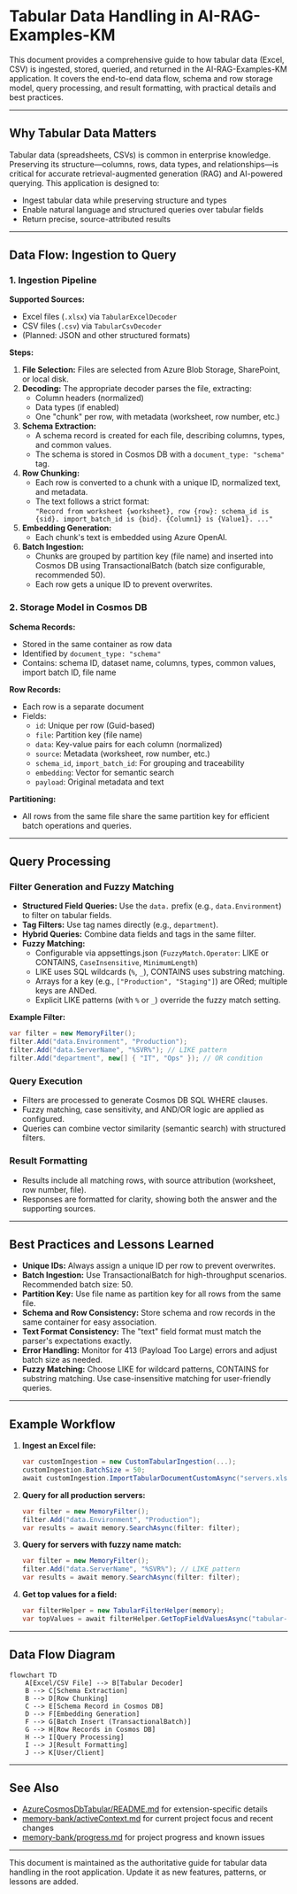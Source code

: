 # Tabular Data Handling in AI-RAG-Examples-KM

This document provides a comprehensive guide to how tabular data (Excel, CSV) is ingested, stored, queried, and returned in the AI-RAG-Examples-KM application. It covers the end-to-end data flow, schema and row storage model, query processing, and result formatting, with practical details and best practices.

---

## Why Tabular Data Matters

Tabular data (spreadsheets, CSVs) is common in enterprise knowledge. Preserving its structure—columns, rows, data types, and relationships—is critical for accurate retrieval-augmented generation (RAG) and AI-powered querying. This application is designed to:
- Ingest tabular data while preserving structure and types
- Enable natural language and structured queries over tabular fields
- Return precise, source-attributed results

---

## Data Flow: Ingestion to Query

### 1. Ingestion Pipeline

**Supported Sources:**  
- Excel files (`.xlsx`) via `TabularExcelDecoder`
- CSV files (`.csv`) via `TabularCsvDecoder`
- (Planned: JSON and other structured formats)

**Steps:**
1. **File Selection:** Files are selected from Azure Blob Storage, SharePoint, or local disk.
2. **Decoding:** The appropriate decoder parses the file, extracting:
   - Column headers (normalized)
   - Data types (if enabled)
   - One "chunk" per row, with metadata (worksheet, row number, etc.)
3. **Schema Extraction:**  
   - A schema record is created for each file, describing columns, types, and common values.
   - The schema is stored in Cosmos DB with a `document_type: "schema"` tag.
4. **Row Chunking:**  
   - Each row is converted to a chunk with a unique ID, normalized text, and metadata.
   - The text follows a strict format:  
     `"Record from worksheet {worksheet}, row {row}: schema_id is {sid}. import_batch_id is {bid}. {Column1} is {Value1}. ..."`
5. **Embedding Generation:**  
   - Each chunk's text is embedded using Azure OpenAI.
6. **Batch Ingestion:**  
   - Chunks are grouped by partition key (file name) and inserted into Cosmos DB using TransactionalBatch (batch size configurable, recommended 50).
   - Each row gets a unique ID to prevent overwrites.

### 2. Storage Model in Cosmos DB

**Schema Records:**
- Stored in the same container as row data
- Identified by `document_type: "schema"`
- Contains: schema ID, dataset name, columns, types, common values, import batch ID, file name

**Row Records:**
- Each row is a separate document
- Fields:
  - `id`: Unique per row (Guid-based)
  - `file`: Partition key (file name)
  - `data`: Key-value pairs for each column (normalized)
  - `source`: Metadata (worksheet, row number, etc.)
  - `schema_id`, `import_batch_id`: For grouping and traceability
  - `embedding`: Vector for semantic search
  - `payload`: Original metadata and text

**Partitioning:**
- All rows from the same file share the same partition key for efficient batch operations and queries.

---

## Query Processing

### Filter Generation and Fuzzy Matching

- **Structured Field Queries:** Use the `data.` prefix (e.g., `data.Environment`) to filter on tabular fields.
- **Tag Filters:** Use tag names directly (e.g., `department`).
- **Hybrid Queries:** Combine data fields and tags in the same filter.
- **Fuzzy Matching:**  
  - Configurable via appsettings.json (`FuzzyMatch.Operator`: LIKE or CONTAINS, `CaseInsensitive`, `MinimumLength`)
  - LIKE uses SQL wildcards (`%`, `_`), CONTAINS uses substring matching.
  - Arrays for a key (e.g., `["Production", "Staging"]`) are ORed; multiple keys are ANDed.
  - Explicit LIKE patterns (with `%` or `_`) override the fuzzy match setting.

**Example Filter:**
```csharp
var filter = new MemoryFilter();
filter.Add("data.Environment", "Production");
filter.Add("data.ServerName", "%SVR%"); // LIKE pattern
filter.Add("department", new[] { "IT", "Ops" }); // OR condition
```

### Query Execution

- Filters are processed to generate Cosmos DB SQL WHERE clauses.
- Fuzzy matching, case sensitivity, and AND/OR logic are applied as configured.
- Queries can combine vector similarity (semantic search) with structured filters.

### Result Formatting

- Results include all matching rows, with source attribution (worksheet, row number, file).
- Responses are formatted for clarity, showing both the answer and the supporting sources.

---

## Best Practices and Lessons Learned

- **Unique IDs:** Always assign a unique ID per row to prevent overwrites.
- **Batch Ingestion:** Use TransactionalBatch for high-throughput scenarios. Recommended batch size: 50.
- **Partition Key:** Use file name as partition key for all rows from the same file.
- **Schema and Row Consistency:** Store schema and row records in the same container for easy association.
- **Text Format Consistency:** The "text" field format must match the parser's expectations exactly.
- **Error Handling:** Monitor for 413 (Payload Too Large) errors and adjust batch size as needed.
- **Fuzzy Matching:** Choose LIKE for wildcard patterns, CONTAINS for substring matching. Use case-insensitive matching for user-friendly queries.

---

## Example Workflow

1. **Ingest an Excel file:**
   ```csharp
   var customIngestion = new CustomTabularIngestion(...);
   customIngestion.BatchSize = 50;
   await customIngestion.ImportTabularDocumentCustomAsync("servers.xlsx", "server-inventory");
   ```

2. **Query for all production servers:**
   ```csharp
   var filter = new MemoryFilter();
   filter.Add("data.Environment", "Production");
   var results = await memory.SearchAsync(filter: filter);
   ```

3. **Query for servers with fuzzy name match:**
   ```csharp
   var filter = new MemoryFilter();
   filter.Add("data.ServerName", "%SVR%"); // LIKE pattern
   var results = await memory.SearchAsync(filter: filter);
   ```

4. **Get top values for a field:**
   ```csharp
   var filterHelper = new TabularFilterHelper(memory);
   var topValues = await filterHelper.GetTopFieldValuesAsync("tabular-index", "data", "environment");
   ```

---

## Data Flow Diagram

```mermaid
flowchart TD
    A[Excel/CSV File] --> B[Tabular Decoder]
    B --> C[Schema Extraction]
    B --> D[Row Chunking]
    C --> E[Schema Record in Cosmos DB]
    D --> F[Embedding Generation]
    F --> G[Batch Insert (TransactionalBatch)]
    G --> H[Row Records in Cosmos DB]
    H --> I[Query Processing]
    I --> J[Result Formatting]
    J --> K[User/Client]
```

---

## See Also

- [AzureCosmosDbTabular/README.md](./AzureCosmosDbTabular/README.md) for extension-specific details
- [memory-bank/activeContext.md](./memory-bank/activeContext.md) for current project focus and recent changes
- [memory-bank/progress.md](./memory-bank/progress.md) for project progress and known issues

---

This document is maintained as the authoritative guide for tabular data handling in the root application. Update it as new features, patterns, or lessons are added.
